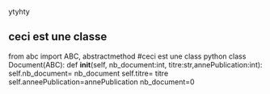 ytyhty
## ceci est une classe
from abc import ABC, abstractmethod
 #ceci est une class python 
class Document(ABC):
    def __init__(self, nb_document:int, titre:str,annePublication:int):
        self.nb_document= nb_document
        self.titre= titre
        self.anneePublication=annePublication
        nb_document=0

